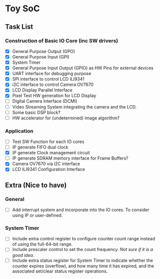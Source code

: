 # Toy SoC


## Task List

### Construction of Basic IO Core (inc SW drivers)

- [x] General Purpose Output (GPO)
- [x] General Purpose Input (GPI)
- [x] System Timer
- [x] General Purpose Input Output (GPIO) as HW Pins for external devices
- [x] UART interface for debugging purpose
- [x] SPI interface to control LCD ILI9341
- [x] i2C interface to control Camera OV7670
- [x] LCD Display Parallel Interface
- [x] Pixel Test HW generation for LCD Display
- [ ] Digital Camera Interface (DCMI)
- [ ] Video Streaming System integrating the camera and the LCD.
- [ ] Some basic DSP block?
- [ ] HW accelerator for (undetermined) image algorithm?

### Application

- [ ] Test SW Function for each IO cores
- [ ] IP generate FIFO dual clock
- [x] IP generate Clock management circuit
- [ ] IP generate SDRAM memory interface for Frame Buffers?
- [x] Camera OV7670 via i2C interface
- [x] LCD ILI9341 Configuration Interface

## Extra (Nice to have)

### General 

- [ ] Add interrupt system and incorporate into the IO cores. To consider using IP or user-defined.

### System Timer

- [ ] Include extra control register to configure counter count range instead of using the full-64-bit range.
- [ ] Include prescaler control to set the count frequency. *Not sure if it is a good idea.*
- [ ] Include extra status register for System Timer to indicate whether the counter expires (overflow), and how many time it has expired, and the associated set/clear status register operations.
